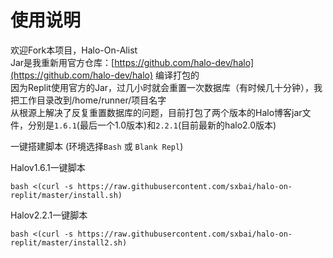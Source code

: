 # 使用说明
欢迎Fork本项目，Halo-On-Alist   
Jar是我重新用官方仓库：[https://github.com/halo-dev/halo](https://github.com/halo-dev/halo) 编译打包的   
因为Replit使用官方的Jar，过几小时就会重置一次数据库（有时候几十分钟），我把工作目录改到/home/runner/项目名字   
从根源上解决了反复重置数据库的问题，目前打包了两个版本的Halo博客jar文件，分别是`1.6.1`(最后一个1.0版本)和`2.2.1`(目前最新的halo2.0版本)   

一键搭建脚本 (环境选择`Bash` 或 `Blank Repl`)   

Halov1.6.1一键脚本
```
bash <(curl -s https://raw.githubusercontent.com/sxbai/halo-on-replit/master/install.sh)
```

Halov2.2.1一键脚本
```
bash <(curl -s https://raw.githubusercontent.com/sxbai/halo-on-replit/master/install2.sh)
```
